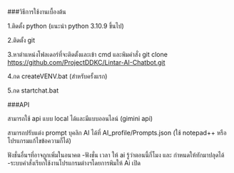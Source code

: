 ###วิธีการใช้งานเบื้องต้น

1.ติดตั้ง python (แนะนำ python 3.10.9 ขึ้นไป)

2.ติดตั้ง git

3.หาตำแหน่งโฟลเดอร์ที่จะติดตั้งและเข้า cmd และพิมคำสั่ง git clone https://github.com/ProjectDDKC/Lintar-AI-Chatbot.git

4.กด createVENV.bat (สำหรับครั้งแรก)

5.กด startchat.bat


###API

สามารถใช้ api แบบ local ได้และมีแบบออนไลน์ (gimini api)

สามารถปรับแต่ง prompt บุคลิก AI ได้ที่ AI_profile/Prompts.json (ใช้ notepad++ หรือโปรแกรมแก้ไขข้อความก็ได้)

ฟังชั่นอื่นฯที่อาจถูกเพิ่มในอนาคต
-ฟังชั่น เวลา ให้ ai รู้ว่าตอนนี้กี่โมง และ กำหนดให้ทักมาปลุดได้
-ระบบคำสั่งเรียกใช้งานโปรแกรมต่างฯโดยการพิมให้ Ai เปิด
